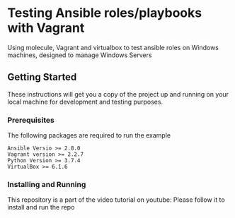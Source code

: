 # Testing Ansible roles/playbooks with Vagrant
Using molecule, Vagrant and virtualbox to test ansible roles on Windows machines, designed to manage Windows Servers

## Getting Started

These instructions will get you a copy of the project up and running on your local machine for development and testing purposes.

### Prerequisites

The following packages are required to run the example

```
Ansible Versio >= 2.8.0
Vagrant version >= 2.2.7
Python Version >= 3.7.4
VirtualBox >= 6.1.6
```

### Installing and Running
This repository is a part of the video tutorial on youtube: 
Please follow it to install and run the repo
